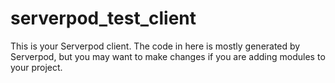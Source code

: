 # serverpod_test_client

This is your Serverpod client. The code in here is mostly generated by
Serverpod, but you may want to make changes if you are adding modules to your
project.
